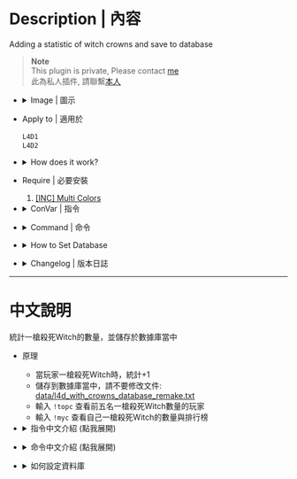 # Description | 內容
Adding a statistic of witch crowns and save to database

> __Note__ <br/>
This plugin is private, Please contact [me](https://github.com/fbef0102/Game-Private_Plugin#私人插件列表-private-plugins-list)<br/>
此為私人插件, 請聯繫[本人](https://github.com/fbef0102/Game-Private_Plugin#私人插件列表-private-plugins-list)

* <details><summary>Image | 圖示</summary>

	* Record Top 5
	<br/>![l4d_with_crowns_database_remake_1](image/l4d_with_crowns_database_remake_1.jpg)
	<br/>![l4d_with_crowns_database_remake_2](image/l4d_with_crowns_database_remake_2.jpg)
	* Support MySql & Sqlite (支援資料庫，跨伺服器儲存)
	<br/>![l4d_with_crowns_database_remake_3](image/l4d_with_crowns_database_remake_3.jpg)
</details>

* Apply to | 適用於
	```
	L4D1
	L4D2
	```

* <details><summary>How does it work?</summary>

	* Add statistic when a player killed the witch in one shot
	* Save to database, do not modify [data/l4d_with_crowns_database_remake.txt](data/l4d_with_crowns_database_remake.txt)
	* Type ```!topc``` to see top 5 witch crowner
	* Type ```!myc``` to see your crowns and rank
</details>

* Require | 必要安裝
	1. [[INC] Multi Colors](https://github.com/fbef0102/L4D1_2-Plugins/releases/tag/Multi-Colors)

* <details><summary>ConVar | 指令</summary>

	* cfg/sourcemod/l4d_with_crowns_database_remake.cfg
		```php
		// 0=Plugin off, 1=Plugin on.
		l4d_with_crowns_database_remake_enable "1"

		// Numbers of real survivor players required at least to enable this plugin
		l4d_with_crowns_database_remake_survivor_required "2"

		// Database to save crown to.
		// Empty = Don't connect to database, use data/l4d_with_crowns_database_remake.txt only
		// (MySQL & SQLite supported)
		l4d_with_crowns_database_remake_sql "crowns"
		```
</details>

* <details><summary>Command | 命令</summary>

	* **Shows your own crown count and rank**
		```php
		sm_myc
		```

	* **Shows the top 5 crowners.**
		```php
		sm_topc
		```
</details>

* <details><summary>How to Set Database</summary>

	* Choose one of the following method
		1. MySQL: Database across server, set ConVar ```l4d_with_crowns_database_remake_sql "crowns"``` and write the following in ```sourcemod/configs/databases.cfg```
			```php
			// There would a data table named "crown_database_v2" in database
			"crowns"
			{
				"driver"			"default"
				"host"				"x.x.x.x"
				"database"			"yourdatabase"
				"user"				"youruser"
				"pass"				"yourpass"
				"port"				"yourport"
			}
			```

		2. Data: Local Database, set ConVar ```l4d_with_crowns_database_remake_sql ""```
			```php
			// All datas saved to ```sourcemod/data/l4d_with_crowns_database_remake.txt```
			```
</details>

* <details><summary>Changelog | 版本日誌</summary>

	* v1.0h (2025-1-10)
		* Remake code
		* Add mysql & sqilite database support
		* Fixed huge memory link and out of memory error
		* Change steam id type
		* Update cvars, cmds
	
	* Original
		* [By Die Teetasse](https://forums.alliedmods.net/showthread.php?t=123433)
</details>

- - - -
# 中文說明
統計一槍殺死Witch的數量，並儲存於數據庫當中

* 原理
	* 當玩家一槍殺死Witch時，統計+1
	* 儲存到數據庫當中，請不要修改文件: [data/l4d_with_crowns_database_remake.txt](data/l4d_with_crowns_database_remake.txt)
	* 輸入 ```!topc``` 查看前五名一槍殺死Witch數量的玩家
	* 輸入 ```!myc``` 查看自己一槍殺死Witch的數量與排行榜

* <details><summary>指令中文介紹 (點我展開)</summary>

	* cfg/sourcemod/l4d_with_crowns_database_remake.cfg
		```php
		// 0=關閉插件, 1=啟動插件
		l4d_with_crowns_database_remake_enable "1"

		// 至少需要X位真人玩家在倖存者隊伍才能有記錄
		l4d_with_crowns_database_remake_survivor_required "2"

		// 儲存統計的資料庫
		// 空 = 不使用資料庫, 只使用data/l4d_with_crowns_database_remake.txt
		// (支援 MySQL & SQLite)
		l4d_with_crowns_database_remake_sql "crowns"
		```
</details>

* <details><summary>命令中文介紹 (點我展開)</summary>

	* **查看自己一槍殺死Witch的數量與排行榜**
		```php
		sm_myc
		```

	* **查看前五名一槍殺死Witch數量的玩家**
		```php
		sm_topc
		```
</details>

* <details><summary>如何設定資料庫</summary>

	* 以下方法二選一
		1. MySQL: 支援跨伺服器，儲值經驗值，設定指令 ```l4d_with_crowns_database_remake_sql "crowns"```，然後設定文件 ```sourcemod/configs/databases.cfg```
			```php
			// 資料庫中自動創建表格，名稱是 "crown_database_v2"
			"crowns"
			{
				"driver"			"default"
				"host"				"x.x.x.x"
				"database"			"yourdatabase"
				"user"				"youruser"
				"pass"				"yourpass"
				"port"				"yourport"
			}
			```
			
		2. Data: 本地資料庫，設定指令 ```l4d_with_crowns_database_remake_sql ""```
			```php
			// 自動創建檔案: sourcemod/data/l4d_with_crowns_database_remake.txt
			```
</details>
